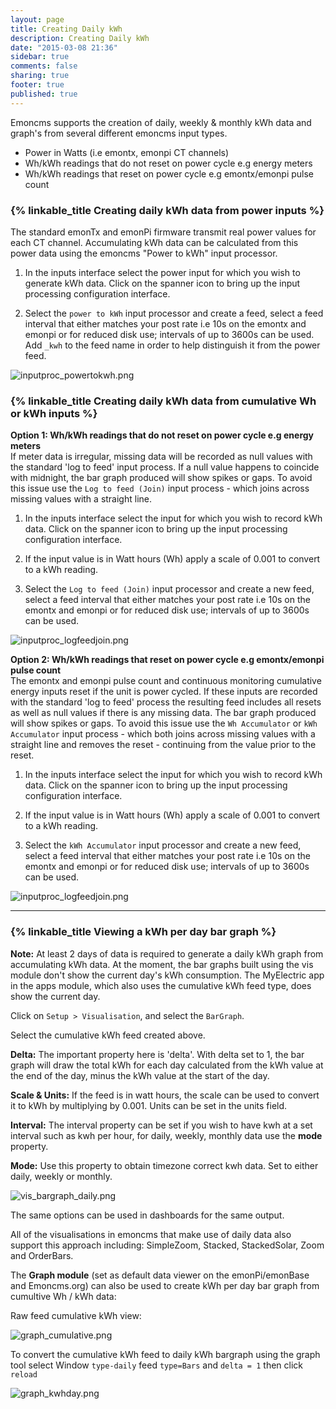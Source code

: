 ```yaml
---
layout: page
title: Creating Daily kWh
description: Creating Daily kWh
date: "2015-03-08 21:36"
sidebar: true
comments: false
sharing: true
footer: true
published: true
---
```


Emoncms supports the creation of daily, weekly & monthly kWh data and graph's from several different emoncms input types.

- Power in Watts (i.e emontx, emonpi CT channels)
- Wh/kWh readings that do not reset on power cycle e.g energy meters
- Wh/kWh readings that reset on power cycle e.g emontx/emonpi pulse count

### {% linkable_title Creating daily kWh data from power inputs %}

The standard emonTx and emonPi firmware transmit real power values for each CT channel. Accumulating kWh data can be calculated from this power data using the emoncms "Power to kWh" input processor.

1. In the inputs interface select the power input for which you wish to generate kWh data. Click on the spanner icon to bring up the input processing configuration interface.

2. Select the `power to kWh` input processor and create a feed, select a feed interval that either matches your post rate i.e 10s on the emontx and emonpi or for reduced disk use; intervals of up to 3600s can be used. Add `_kwh` to the feed name in order to help distinguish it from the power feed.

![inputproc_powertokwh.png](/images/emoncms/inputproc_powertokwh.png)

### {% linkable_title Creating daily kWh data from cumulative Wh or kWh inputs %}

**Option 1: Wh/kWh readings that do not reset on power cycle e.g energy meters**<br>
If meter data is irregular, missing data will be recorded as null values with the standard 'log to feed' input process. If a null value happens to coincide with midnight, the bar graph produced will show spikes or gaps. To avoid this issue use the `Log to feed (Join)` input process - which joins across missing values with a straight line.

1. In the inputs interface select the input for which you wish to record kWh data. Click on the spanner icon to bring up the input processing configuration interface.

2. If the input value is in Watt hours (Wh) apply a scale of 0.001 to convert to a kWh reading.

3. Select the `Log to feed (Join)` input processor and create a new feed, select a feed interval that either matches your post rate i.e 10s on the emontx and emonpi or for reduced disk use; intervals of up to 3600s can be used.

![inputproc_logfeedjoin.png](/images/emoncms/inputproc_logfeedjoin.png)

**Option 2: Wh/kWh readings that reset on power cycle e.g emontx/emonpi pulse count**<br>
The emontx and emonpi pulse count and continuous monitoring cumulative energy inputs reset if the unit is power cycled. If these inputs are recorded with the standard 'log to feed' process the resulting feed includes all resets as well as null values if there is any missing data. The bar graph produced will show spikes or gaps. To avoid this issue use the `Wh Accumulator` or `kWh Accumulator` input process - which both joins across missing values with a straight line and removes the reset - continuing from the value prior to the reset.

1. In the inputs interface select the input for which you wish to record kWh data. Click on the spanner icon to bring up the input processing configuration interface.

2. If the input value is in Watt hours (Wh) apply a scale of 0.001 to convert to a kWh reading.

3. Select the `kWh Accumulator` input processor and create a new feed, select a feed interval that either matches your post rate i.e 10s on the emontx and emonpi or for reduced disk use; intervals of up to 3600s can be used.

![inputproc_logfeedjoin.png](/images/emoncms/inputproc_kwhacc.png)

---

### {% linkable_title Viewing a kWh per day bar graph %}

**Note:** At least 2 days of data is required to generate a daily kWh graph from accumulating kWh data. At the moment, the bar graphs built using the vis module don't show the current day's kWh consumption. The MyElectric app in the apps module, which also uses the cumulative kWh feed type, does show the current day.

Click on `Setup > Visualisation`, and select the `BarGraph`.

Select the cumulative kWh feed created above.

**Delta:** The important property here is 'delta'. With delta set to 1, the bar graph will draw the total kWh for each day calculated from the kWh value at the end of the day, minus the kWh value at the start of the day.

**Scale & Units:** If the feed is in watt hours, the scale can be used to convert it to kWh by multiplying by 0.001. Units can be set in the units field.

**Interval:** The interval property can be set if you wish to have kwh at a set interval such as kwh per hour, for daily, weekly, monthly data use the **mode** property.

**Mode:** Use this property to obtain timezone correct kwh data. Set to either daily, weekly or monthly.

![vis_bargraph_daily.png](/images/emoncms/vis_bargraph_daily.png)

The same options can be used in dashboards for the same output.

All of the visualisations in emoncms that make use of daily data also support this approach including: SimpleZoom, Stacked, StackedSolar, Zoom and OrderBars.

The **Graph module** (set as default data viewer on the emonPi/emonBase and Emoncms.org) can also be used to create kWh per day bar graph from cumultive Wh / kWh data:

Raw feed cumulative kWh view:

![graph_cumulative.png](/images/emoncms/graph_cumulative.png)

To convert the cumulative kWh feed to daily kWh bargraph using the graph tool select Window `type-daily` feed `type=Bars` and `delta = 1` then click `reload`

![graph_kwhday.png](/images/emoncms/graph_kwhday.png)
